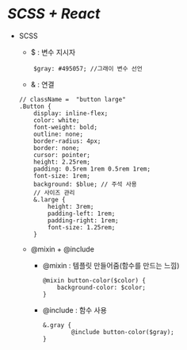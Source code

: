 # _SCSS + React_ 


* SCSS 
    * $ : 변수 지시자 
    ```
        $gray: #495057; //그래이 변수 선언 

    ```
    * & : 연결 
    ```
    // className =  "button large"
    .Button {
        display: inline-flex;
        color: white;
        font-weight: bold;
        outline: none;
        border-radius: 4px;
        border: none;
        cursor: pointer;
        height: 2.25rem;
        padding: 0.5rem 1rem 0.5rem 1rem;
        font-size: 1rem;
        background: $blue; // 주석 사용
        // 사이즈 관리
        &.large {
            height: 3rem;
            padding-left: 1rem;
            padding-right: 1rem;
            font-size: 1.25rem;
        }
    ```

    * @mixin + @include
        * @mixin : 템플릿 만들어줌(함수를 만드는 느낌)
            ```
            @mixin button-color($color) {
                background-color: $color;
            }
        
            ```

        * @include : 함수 사용

            ```
            &.gray {
                    @include button-color($gray);
            }
            ```